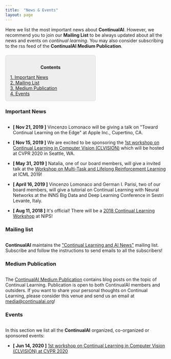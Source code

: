 ```yaml
---
title:  "News & Events"
layout: page
---
```


Here we list the most important news about **ContinualAI**. However, we recommend you to join our **Mailing List** to be always updated about all the news and events on *continual learning*. You may also consider subscribing to the rss feed of the **ContinualAI Medium Publication**.

<div style="background: rgba(0,0,0,0.06) none repeat scroll 0% 0%; border: 1px solid rgb(222, 222, 222); padding: 1em; border-radius: 5px; margin-top:20px; max-width: 50%">
	<p style="text-align: center;"><strong>Contents</strong></p>
	<p style="text-align: left; margin-bottom: 0px;">	
		<a href="#news">1. Important News</a><br>
		<a href="#mailinglist">2. Mailing List</a><br>
		<!--<a href="#newsletter">3. Monthly Newsletter</a><br>-->
		<a href="#medium">3. Medium Publication</a><br>
		<a href="#events">4. Events</a><br>
	</p>
</div>

<a name="news"></a>
<h3 id="news" style="margin-bottom: 30px;">Important News</h3>

- **[ Nov 21, 2019 ]** Vincenzo Lomonaco will be giving a talk on "Toward Continual Learning on the Edge" at Apple Inc., Cupertino, CA.

- **[ Nov 15, 2019 ]** We are excited to be sponsoring the [1st workshop on Continual Learning in Computer Vision (CLVISION)](https://sites.google.com/view/clvision2020) which will be hosted at CVPR 2020 in Seattle, WA.

- **[ May 31, 2019 ]** Natalia, one of our board members, will give a invited talk at the [Workshop on Multi-Task and Lifelong Reinforcement Learning](https://sites.google.com/view/mtlrl/home) at ICML 2019!

- **[ April 16, 2019 ]** Vincenzo Lomonaco and German I. Parisi, two of our board members, will give a tutorial on Continual Learning with Neural Networks at the INNS Big Data and Deep Learning Conference in Sestri Levante, Italy.

- **[ Aug 11, 2018 ]** It's official! There will be a [2018 Continual Learning Workshop](https://sites.google.com/view/continual2018) at NIPS!

<a name="mailinglist"></a>
<h3 id="mailinglist" style="margin-bottom: 30px;">Mailing list</h3>

**ContinualAI** maintains the <a href="https://groups.google.com/forum/#!forum/continualai">"Continual Learning and AI News"</a> mailing list. Subscribe and follow the instructions to send emails to all the subscribers!

<!--
<a name="newsletter"></a>
<h3 id="newsletter" style="margin-bottom: 30px;">Monthly Newsletter</h3>

The **ContinualAI Monthly Newsletter** is not started yet, but we are working on it :-) We well update this section to make them available also for later consultation. Still to be launched.-->

<a name="medium"></a>
<h3 id="medium" style="margin-bottom: 30px;">Medium Publication</h3>

The [ContinualAI Medium Publication](https://medium.com/continual-ai) contains blog posts on the topic of Continual Learning. Publication is open to both ContinualAI members and outsiders. If you want to share your personal thoughts on Continual Learning, please consider this venue and send us an email at [media@continualai.org]()!

<a name="events"></a>
<h3 id="events" style="margin-bottom: 30px;">Events</h3>

In this section we list all the **ContinualAI** organized, co-organized or sponsored events:

- **[ Jun 14, 2020 ]** [1st workshop on Continual Learning in Computer Vision (CLVISION) at CVPR 2020](https://sites.google.com/view/clvision2020)
